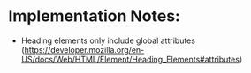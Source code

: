 # Implementation Notes:

- Heading elements only include global attributes (https://developer.mozilla.org/en-US/docs/Web/HTML/Element/Heading_Elements#attributes)

